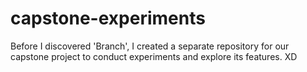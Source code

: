 # capstone-experiments

Before I discovered 'Branch', I created a separate repository for our capstone project to conduct experiments and explore its features. XD
